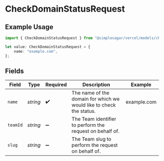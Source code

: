 # CheckDomainStatusRequest

## Example Usage

```typescript
import { CheckDomainStatusRequest } from "@simplesagar/vercel/models/checkdomainstatusop.js";

let value: CheckDomainStatusRequest = {
    name: "example.com",
};
```

## Fields

| Field                                                               | Type                                                                | Required                                                            | Description                                                         | Example                                                             |
| ------------------------------------------------------------------- | ------------------------------------------------------------------- | ------------------------------------------------------------------- | ------------------------------------------------------------------- | ------------------------------------------------------------------- |
| `name`                                                              | *string*                                                            | :heavy_check_mark:                                                  | The name of the domain for which we would like to check the status. | example.com                                                         |
| `teamId`                                                            | *string*                                                            | :heavy_minus_sign:                                                  | The Team identifier to perform the request on behalf of.            |                                                                     |
| `slug`                                                              | *string*                                                            | :heavy_minus_sign:                                                  | The Team slug to perform the request on behalf of.                  |                                                                     |